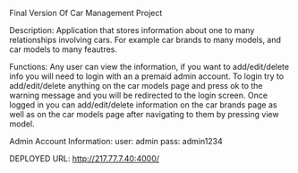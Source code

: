 Final Version Of Car Management Project

Description:
Application that stores information about one to many relationships involving cars. For example car brands to many models, and car models to many feautres.

Functions:
Any user can view the information, if you want to add/edit/delete info you will need to login with an a premaid admin account. To login try to add/edit/delete 
anything on the car models page and press ok to the warning message and you will be redirected to the login screen. Once logged in you can add/edit/delete information
on the car brands page as well as on the car models page after navigating to them by pressing view model. 

Admin Account Information:
user: admin
pass: admin1234

DEPLOYED URL: http://217.77.7.40:4000/

